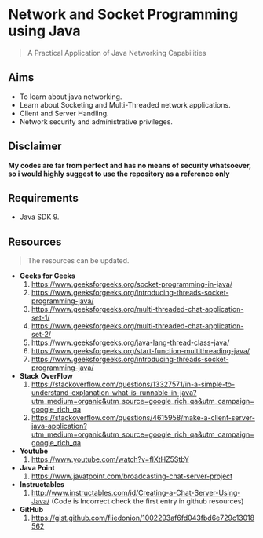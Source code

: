 # Network and Socket Programming using Java
> A Practical Application of Java Networking Capabilities

## Aims
* To learn about java networking.
* Learn about Socketing and Multi-Threaded network applications.
* Client and Server Handling.
* Network security and administrative privileges.

## Disclaimer
**My codes are far from perfect and has no means of security whatsoever, so i would highly suggest to use the repository as a reference only**

## Requirements
- Java SDK 9.

## Resources
> The resources can be updated.
- **Geeks for Geeks**
  1. https://www.geeksforgeeks.org/socket-programming-in-java/
  2. https://www.geeksforgeeks.org/introducing-threads-socket-programming-java/
  3. https://www.geeksforgeeks.org/multi-threaded-chat-application-set-1/
  4. https://www.geeksforgeeks.org/multi-threaded-chat-application-set-2/
  5. https://www.geeksforgeeks.org/java-lang-thread-class-java/
  6. https://www.geeksforgeeks.org/start-function-multithreading-java/
  7. https://www.geeksforgeeks.org/introducing-threads-socket-programming-java/
- **Stack OverFlow**
  1. https://stackoverflow.com/questions/13327571/in-a-simple-to-understand-explanation-what-is-runnable-in-java?utm_medium=organic&utm_source=google_rich_qa&utm_campaign=google_rich_qa
  2. https://stackoverflow.com/questions/4615958/make-a-client-server-java-application?utm_medium=organic&utm_source=google_rich_qa&utm_campaign=google_rich_qa
- **Youtube**
  1. https://www.youtube.com/watch?v=flXtHZ5StbY
- **Java Point**
  1. https://www.javatpoint.com/broadcasting-chat-server-project
- **Instructables**
  1. http://www.instructables.com/id/Creating-a-Chat-Server-Using-Java/ (Code is Incorrect check the first entry in github resources)
- **GitHub**
  1. https://gist.github.com/fliedonion/1002293af6fd043fbd6e729c13018562

